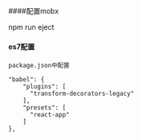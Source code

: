 ####配置mobx

npm run eject

#### es7配置

```
package.json中配置

"babel": {
    "plugins": [
      "transform-decorators-legacy"
    ],
    "presets": [
      "react-app"
    ]
},

```
